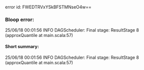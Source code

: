 error id: FWEDTRVxYSkBFSTMNseO4w==
### Bloop error:

25/06/18 00:01:56 INFO DAGScheduler: Final stage: ResultStage 8 (approxQuantile at main.scala:57)
#### Short summary: 

25/06/18 00:01:56 INFO DAGScheduler: Final stage: ResultStage 8 (approxQuantile at main.scala:57)